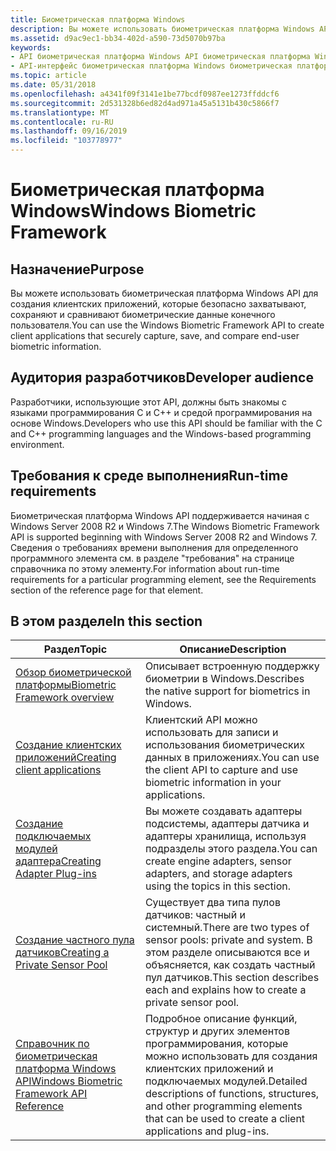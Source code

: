 ```yaml
---
title: Биометрическая платформа Windows
description: Вы можете использовать биометрическая платформа Windows API для создания клиентских приложений, которые безопасно захватывают, сохраняют и сравнивают биометрические данные конечного пользователя.
ms.assetid: d9ac9ec1-bb34-402d-a590-73d5070b97ba
keywords:
- API биометрическая платформа Windows API биометрическая платформа Windows
- API-интерфейс биометрическая платформа Windows биометрическая платформа Windows API, Домашняя страница
ms.topic: article
ms.date: 05/31/2018
ms.openlocfilehash: a4341f09f3141e1be77bcdf0987ee1273ffddcf6
ms.sourcegitcommit: 2d531328b6ed82d4ad971a45a5131b430c5866f7
ms.translationtype: MT
ms.contentlocale: ru-RU
ms.lasthandoff: 09/16/2019
ms.locfileid: "103778977"
---
```

# <a name="windows-biometric-framework"></a><span data-ttu-id="b15fb-105">Биометрическая платформа Windows</span><span class="sxs-lookup"><span data-stu-id="b15fb-105">Windows Biometric Framework</span></span>

## <a name="purpose"></a><span data-ttu-id="b15fb-106">Назначение</span><span class="sxs-lookup"><span data-stu-id="b15fb-106">Purpose</span></span>

<span data-ttu-id="b15fb-107">Вы можете использовать биометрическая платформа Windows API для создания клиентских приложений, которые безопасно захватывают, сохраняют и сравнивают биометрические данные конечного пользователя.</span><span class="sxs-lookup"><span data-stu-id="b15fb-107">You can use the Windows Biometric Framework API to create client applications that securely capture, save, and compare end-user biometric information.</span></span>

## <a name="developer-audience"></a><span data-ttu-id="b15fb-108">Аудитория разработчиков</span><span class="sxs-lookup"><span data-stu-id="b15fb-108">Developer audience</span></span>

<span data-ttu-id="b15fb-109">Разработчики, использующие этот API, должны быть знакомы с языками программирования C и C++ и средой программирования на основе Windows.</span><span class="sxs-lookup"><span data-stu-id="b15fb-109">Developers who use this API should be familiar with the C and C++ programming languages and the Windows-based programming environment.</span></span>

## <a name="run-time-requirements"></a><span data-ttu-id="b15fb-110">Требования к среде выполнения</span><span class="sxs-lookup"><span data-stu-id="b15fb-110">Run-time requirements</span></span>

<span data-ttu-id="b15fb-111">Биометрическая платформа Windows API поддерживается начиная с Windows Server 2008 R2 и Windows 7.</span><span class="sxs-lookup"><span data-stu-id="b15fb-111">The Windows Biometric Framework API is supported beginning with Windows Server 2008 R2 and Windows 7.</span></span> <span data-ttu-id="b15fb-112">Сведения о требованиях времени выполнения для определенного программного элемента см. в разделе "требования" на странице справочника по этому элементу.</span><span class="sxs-lookup"><span data-stu-id="b15fb-112">For information about run-time requirements for a particular programming element, see the Requirements section of the reference page for that element.</span></span>

## <a name="in-this-section"></a><span data-ttu-id="b15fb-113">В этом разделе</span><span class="sxs-lookup"><span data-stu-id="b15fb-113">In this section</span></span>



| <span data-ttu-id="b15fb-114">Раздел</span><span class="sxs-lookup"><span data-stu-id="b15fb-114">Topic</span></span>                                                                                       | <span data-ttu-id="b15fb-115">Описание</span><span class="sxs-lookup"><span data-stu-id="b15fb-115">Description</span></span>                                                                                                                                              |
|---------------------------------------------------------------------------------------------|----------------------------------------------------------------------------------------------------------------------------------------------------------|
| [<span data-ttu-id="b15fb-116">Обзор биометрической платформы</span><span class="sxs-lookup"><span data-stu-id="b15fb-116">Biometric Framework overview</span></span>](biometric-framework-overview.md)<br/>                 | <span data-ttu-id="b15fb-117">Описывает встроенную поддержку биометрии в Windows.</span><span class="sxs-lookup"><span data-stu-id="b15fb-117">Describes the native support for biometrics in Windows.</span></span><br/>                                                                                       |
| [<span data-ttu-id="b15fb-118">Создание клиентских приложений</span><span class="sxs-lookup"><span data-stu-id="b15fb-118">Creating client applications</span></span>](creating-client-applications.md)<br/>                 | <span data-ttu-id="b15fb-119">Клиентский API можно использовать для записи и использования биометрических данных в приложениях.</span><span class="sxs-lookup"><span data-stu-id="b15fb-119">You can use the client API to capture and use biometric information in your applications.</span></span><br/>                                                     |
| [<span data-ttu-id="b15fb-120">Создание подключаемых модулей адаптера</span><span class="sxs-lookup"><span data-stu-id="b15fb-120">Creating Adapter Plug-ins</span></span>](creating-adapter-plug-ins.md)<br/>                       | <span data-ttu-id="b15fb-121">Вы можете создавать адаптеры подсистемы, адаптеры датчика и адаптеры хранилища, используя подразделы этого раздела.</span><span class="sxs-lookup"><span data-stu-id="b15fb-121">You can create engine adapters, sensor adapters, and storage adapters using the topics in this section.</span></span><br/>                                       |
| [<span data-ttu-id="b15fb-122">Создание частного пула датчиков</span><span class="sxs-lookup"><span data-stu-id="b15fb-122">Creating a Private Sensor Pool</span></span>](creating-a-private-sensor-pool.md)<br/>             | <span data-ttu-id="b15fb-123">Существует два типа пулов датчиков: частный и системный.</span><span class="sxs-lookup"><span data-stu-id="b15fb-123">There are two types of sensor pools: private and system.</span></span> <span data-ttu-id="b15fb-124">В этом разделе описываются все и объясняется, как создать частный пул датчиков.</span><span class="sxs-lookup"><span data-stu-id="b15fb-124">This section describes each and explains how to create a private sensor pool.</span></span> <br/>       |
| [<span data-ttu-id="b15fb-125">Справочник по биометрическая платформа Windows API</span><span class="sxs-lookup"><span data-stu-id="b15fb-125">Windows Biometric Framework API Reference</span></span>](biometric-service-api-reference.md)<br/> | <span data-ttu-id="b15fb-126">Подробное описание функций, структур и других элементов программирования, которые можно использовать для создания клиентских приложений и подключаемых модулей.</span><span class="sxs-lookup"><span data-stu-id="b15fb-126">Detailed descriptions of functions, structures, and other programming elements that can be used to create a client applications and plug-ins.</span></span><br/> |



 

 

 





